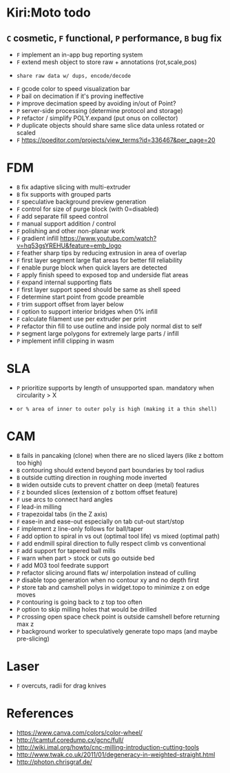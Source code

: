 # Kiri:Moto todo

## `C` cosmetic, `F` functional, `P` performance, `B` bug fix

* `F` implement an in-app bug reporting system
* `F` extend mesh object to store raw + annotations (rot,scale,pos)
*     share raw data w/ dups, encode/decode
* `F` gcode color to speed visualization bar
* `P` bail on decimation if it's proving ineffective
* `P` improve decimation speed by avoiding in/out of Point?
* `P` server-side processing (determine protocol and storage)
* `P` refactor / simplify POLY.expand (put onus on collector)
* `P` duplicate objects should share same slice data unless rotated or scaled
* `F` https://poeditor.com/projects/view_terms?id=336467&per_page=20

# FDM

* `B` fix adaptive slicing with multi-extruder
* `B` fix supports with grouped parts
* `F` speculative background preview generation
* `F` control for size of purge block (with 0=disabled)
* `F` add separate fill speed control
* `F` manual support addition / control
* `F` polishing and other non-planar work
* `F` gradient infill https://www.youtube.com/watch?v=hq53gsYREHU&feature=emb_logo
* `F` feather sharp tips by reducing extrusion in area of overlap
* `F` first layer segment large flat areas for better fill reliability
* `F` enable purge block when quick layers are detected
* `F` apply finish speed to exposed top and underside flat areas
* `F` expand internal supporting flats
* `F` first layer support speed should be same as shell speed
* `F` determine start point from gcode preamble
* `F` trim support offset from layer below
* `F` option to support interior bridges when 0% infill
* `F` calculate filament use per extruder per print
* `P` refactor thin fill to use outline and inside poly normal dist to self
* `P` segment large polygons for extremely large parts / infill
* `P` implement infill clipping in wasm

# SLA

* `P` prioritize supports by length of unsupported span. mandatory when circularity > X
*     or % area of inner to outer poly is high (making it a thin shell)

# CAM

* `B` fails in pancaking (clone) when there are no sliced layers (like z bottom too high)
* `B` contouring should extend beyond part boundaries by tool radius
* `B` outside cutting direction in roughing mode inverted
* `B` widen outside cuts to prevent chatter on deep (metal) features
* `F` z bounded slices (extension of z bottom offset feature)
* `F` use arcs to connect hard angles
* `F` lead-in milling
* `F` trapezoidal tabs (in the Z axis)
* `F` ease-in and ease-out especially on tab cut-out start/stop
* `F` implement z line-only follows for ball/taper
* `F` add option to spiral in vs out (optimal tool life) vs mixed (optimal path)
* `F` add endmill spiral direction to fully respect climb vs conventional
* `F` add support for tapered ball mills
* `F` warn when part > stock or cuts go outside bed
* `F` add M03 tool feedrate support
* `P` refactor slicing around flats w/ interpolation instead of culling
* `P` disable topo generation when no contour xy and no depth first
* `P` store tab and camshell polys in widget.topo to minimize z on edge moves
* `P` contouring is going back to z top too often
* `P` option to skip milling holes that would be drilled
* `P` crossing open space check point is outside camshell before returning max z
* `P` background worker to speculatively generate topo maps (and maybe pre-slicing)

# Laser

* `F` overcuts, radii for drag knives

# References

* https://www.canva.com/colors/color-wheel/
* http://lcamtuf.coredump.cx/gcnc/full/
* http://wiki.imal.org/howto/cnc-milling-introduction-cutting-tools
* http://www.twak.co.uk/2011/01/degeneracy-in-weighted-straight.html
* http://photon.chrisgraf.de/
